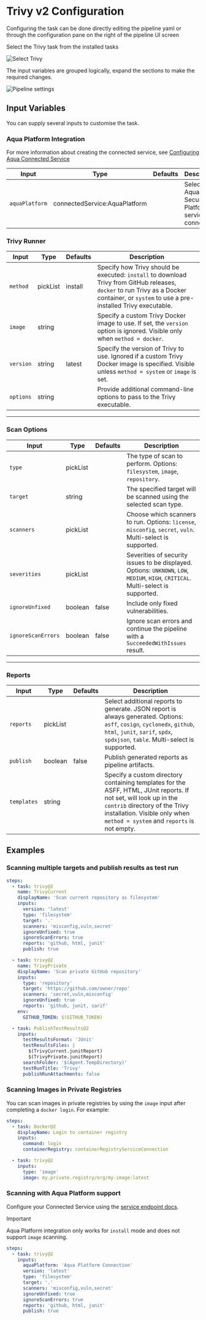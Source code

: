 # Trivy v2 Configuration

Configuring the task can be done directly editing the pipeline yaml or through the configuration pane on the right of the pipeline UI screen

Select the Trivy task from the installed tasks

![Select Trivy](../images/trivytask.png)

The input variables are grouped logically, expand the sections to make the required changes.

![Pipeline settings](../images/settingsv2.png)

## Input Variables

You can supply several inputs to customise the task.

### Aqua Platform Integration

For more information about creating the connected service, see [Configuring Aqua Connected Service](connectedservice.md)

| Input          | Type                          | Defaults | Description                                           |
| -------------- | ----------------------------- | -------- | ----------------------------------------------------- |
| `aquaPlatform` | connectedService:AquaPlatform |          | Select the Aqua Security Platform service connection. |

### Trivy Runner

| Input     | Type     | Defaults | Description                                                                                                                                                                               |
| --------- | -------- | -------- | ----------------------------------------------------------------------------------------------------------------------------------------------------------------------------------------- |
| `method`  | pickList | install  | Specify how Trivy should be executed: `install` to download Trivy from GitHub releases, `docker` to run Trivy as a Docker container, or `system` to use a pre-installed Trivy executable. |
| `image`   | string   |          | Specify a custom Trivy Docker image to use. If set, the `version` option is ignored. Visible only when `method = docker`.                                                                 |
| `version` | string   | latest   | Specify the version of Trivy to use. Ignored if a custom Trivy Docker image is specified. Visible unless `method = system` or `image` is set.                                             |
| `options` | string   |          | Provide additional command-line options to pass to the Trivy executable.                                                                                                                  |

---

### Scan Options

| Input              | Type     | Defaults | Description                                                                                                                        |
| ------------------ | -------- | -------- | ---------------------------------------------------------------------------------------------------------------------------------- |
| `type`             | pickList |          | The type of scan to perform. Options: `filesystem`, `image`, `repository`.                                                         |
| `target`           | string   |          | The specified target will be scanned using the selected scan type.                                                                 |
| `scanners`         | pickList |          | Choose which scanners to run. Options: `license`, `misconfig`, `secret`, `vuln`. Multi-select is supported.                        |
| `severities`       | pickList |          | Severities of security issues to be displayed. Options: `UNKNOWN`, `LOW`, `MEDIUM`, `HIGH`, `CRITICAL`. Multi-select is supported. |
| `ignoreUnfixed`    | boolean  | false    | Include only fixed vulnerabilities.                                                                                                |
| `ignoreScanErrors` | boolean  | false    | Ignore scan errors and continue the pipeline with a `SucceededWithIssues` result.                                                  |

---

### Reports

| Input       | Type     | Defaults | Description                                                                                                                                                                                                                       |
| ----------- | -------- | -------- | --------------------------------------------------------------------------------------------------------------------------------------------------------------------------------------------------------------------------------- |
| `reports`   | pickList |          | Select additional reports to generate. JSON report is always generated. Options: `asff`, `cosign`, `cyclonedx`, `github`, `html`, `junit`, `sarif`, `spdx`, `spdxjson`, `table`. Multi-select is supported.                       |
| `publish`   | boolean  | false    | Publish generated reports as pipeline artifacts.                                                                                                                                                                                  |
| `templates` | string   |          | Specify a custom directory containing templates for the ASFF, HTML, JUnit reports. If not set, will look up in the `contrib` directory of the Trivy installation. Visible only when `method = system` and `reports` is not empty. |

## Examples

### Scanning multiple targets and publish results as test run

```yaml
steps:
  - task: trivy@2
    name: TrivyCurrent
    displayName: 'Scan current repository as filesystem'
    inputs:
      version: 'latest'
      type: 'filesystem'
      target: '.'
      scanners: 'misconfig,vuln,secret'
      ignoreUnfixed: true
      ignoreScanErrors: true
      reports: 'github, html, junit'
      publish: true

  - task: trivy@2
    name: TrivyPrivate
    displayName: 'Scan private GitHub repository'
    inputs:
      type: 'repository'
      target: 'https://github.com/owner/repo'
      scanners: 'secret,vuln,misconfig'
      ignoreUnfixed: true
      reports: 'github, junit, sarif'
    env:
      GITHUB_TOKEN: $(GITHUB_TOKEN)

  - task: PublishTestResults@2
    inputs:
      testResultsFormat: 'JUnit'
      testResultsFiles: |
        $(TrivyCurrent.junitReport)
        $(TrivyPrivate.junitReport)
      searchFolder: '$(Agent.TempDirectory)'
      testRunTitle: 'Trivy'
      publishRunAttachments: false
```

### Scanning Images in Private Registries

You can scan images in private registries by using the `image` input after completing a `docker login`. For example:

```yaml
steps:
  - task: Docker@2
    displayName: Login to container registry
    inputs:
      command: login
      containerRegistry: containerRegistryServiceConnection

  - task: trivy@2
    inputs:
      type: 'image'
      image: my.private.registry/org/my-image:latest
```

### Scanning with Aqua Platform support

Configure your Connected Service using the [service endpoint docs](connectedservice.md).

> [!IMPORTANT]
> Aqua Platform integration only works for `install` mode and does not support `image` scanning.

```yaml
steps:
  - task: trivy@2
    inputs:
      aquaPlatform: 'Aqua Platform Connection'
      version: 'latest'
      type: 'filesystem'
      target: '.'
      scanners: 'misconfig,vuln,secret'
      ignoreUnfixed: true
      ignoreScanErrors: true
      reports: 'github, html, junit'
      publish: true
```
